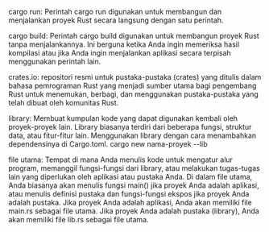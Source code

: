 cargo run:
Perintah cargo run digunakan untuk membangun dan menjalankan proyek Rust secara langsung dengan satu perintah.

cargo build:
Perintah cargo build digunakan untuk membangun proyek Rust tanpa menjalankannya.
Ini berguna ketika Anda ingin memeriksa hasil kompilasi atau jika Anda ingin menjalankan aplikasi secara terpisah menggunakan perintah lain.

crates.io:
repositori resmi untuk pustaka-pustaka (crates) yang ditulis dalam bahasa pemrograman Rust yang menjadi sumber utama bagi pengembang Rust untuk menemukan, berbagi, dan menggunakan pustaka-pustaka yang telah dibuat oleh komunitas Rust.

library:
Membuat kumpulan kode yang dapat digunakan kembali oleh proyek-proyek lain.
Library biasanya terdiri dari beberapa fungsi, struktur data, atau fitur-fitur lain.
Menggunakan library dengan cara menambahkan dependensinya di Cargo.toml.
cargo new nama-proyek --lib

file utama:
Tempat di mana Anda menulis kode untuk mengatur alur program, memanggil fungsi-fungsi dari library, atau melakukan tugas-tugas lain yang diperlukan oleh aplikasi atau pustaka Anda.
Di dalam file utama, Anda biasanya akan menulis fungsi main() jika proyek Anda adalah aplikasi, atau menulis definisi pustaka dan fungsi-fungsi ekspos jika proyek Anda adalah pustaka.
Jika proyek Anda adalah aplikasi, Anda akan memiliki file main.rs sebagai file utama. Jika proyek Anda adalah pustaka (library), Anda akan memiliki file lib.rs sebagai file utama.